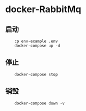 # docker-RabbitMq


## 启动

```
    cp env-example .env
    docker-compose up -d 
```

## 停止

```
    docker-compose stop
```

## 销毁

```
    docker-compose down -v
```
